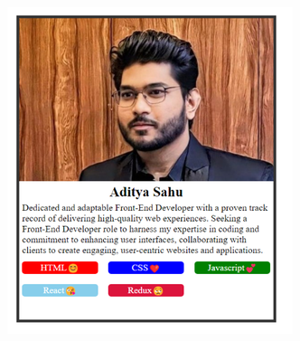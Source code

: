 <br>
<img src="https://github.com/adityaonx/React_Profile_Card_v1/blob/main/preview.png" alt="preview"/>
<br>

